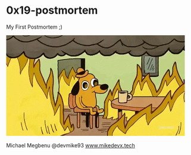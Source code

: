 # 0x19-postmortem

My First Postmortem ;)

![alt text](image.png)

Michael Megbenu @devmike93
www.mikedevx.tech
